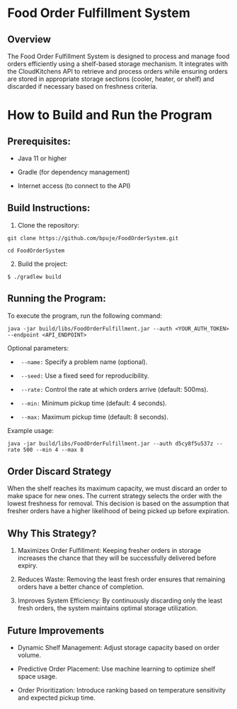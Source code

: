 # Food Order Fulfillment System

## Overview

The Food Order Fulfillment System is designed to process and manage food orders efficiently using a shelf-based storage mechanism. It integrates with the CloudKitchens API to retrieve and process orders while ensuring orders are stored in appropriate storage sections (cooler, heater, or shelf) and discarded if necessary based on freshness criteria.

# How to Build and Run the Program

## Prerequisites:

* Java 11 or higher


* Gradle (for dependency management)


* Internet access (to connect to the API)

## Build Instructions:

1. Clone the repository:

``
git clone https://github.com/bpuje/FoodOrderSystem.git
``

``
cd FoodOrderSystem
``

2. Build the project:

``
$ ./gradlew build
``

## Running the Program:

To execute the program, run the following command:

``
java -jar build/libs/FoodOrderFulfillment.jar --auth <YOUR_AUTH_TOKEN> --endpoint <API_ENDPOINT>
``

Optional parameters:

* ``
--name:`` Specify a problem name (optional).


* ``
--seed:`` Use a fixed seed for reproducibility.


* ``
--rate:`` Control the rate at which orders arrive (default: 500ms).


* ``
--min:`` Minimum pickup time (default: 4 seconds).


* ``
--max:`` Maximum pickup time (default: 8 seconds).

Example usage:

``
java -jar build/libs/FoodOrderFulfillment.jar --auth d5cy8f5u537z --rate 500 --min 4 --max 8
``

## Order Discard Strategy

When the shelf reaches its maximum capacity, we must discard an order to make space for new ones. The current strategy selects the order with the lowest freshness for removal. This decision is based on the assumption that fresher orders have a higher likelihood of being picked up before expiration.

## Why This Strategy?

1. Maximizes Order Fulfillment: Keeping fresher orders in storage increases the chance that they will be successfully delivered before expiry.


2. Reduces Waste: Removing the least fresh order ensures that remaining orders have a better chance of completion.


3. Improves System Efficiency: By continuously discarding only the least fresh orders, the system maintains optimal storage utilization.

## Future Improvements

* Dynamic Shelf Management: Adjust storage capacity based on order volume.


* Predictive Order Placement: Use machine learning to optimize shelf space usage.


* Order Prioritization: Introduce ranking based on temperature sensitivity and expected pickup time.
